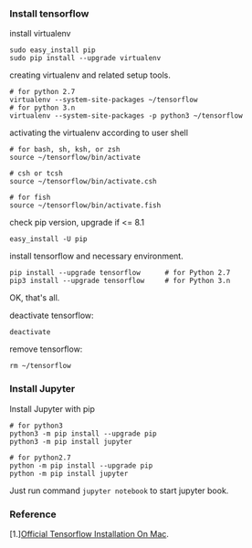 
### Install tensorflow
install virtualenv

```
sudo easy_install pip
sudo pip install --upgrade virtualenv
```

creating virtualenv and related setup tools.

```
# for python 2.7
virtualenv --system-site-packages ~/tensorflow
# for python 3.n
virtualenv --system-site-packages -p python3 ~/tensorflow
```

activating the virtualenv according to user shell

```
# for bash, sh, ksh, or zsh
source ~/tensorflow/bin/activate

# csh or tcsh
source ~/tensorflow/bin/activate.csh

# for fish
source ~/tensorflow/bin/activate.fish
```

check pip version, upgrade if <= 8.1

```
easy_install -U pip
```

install tensorflow and necessary environment.

```
pip install --upgrade tensorflow      # for Python 2.7
pip3 install --upgrade tensorflow     # for Python 3.n
```

OK, that's all.

deactivate tensorflow:

```
deactivate
```

remove tensorflow:

```
rm ~/tensorflow
```

### Install Jupyter
Install Jupyter with pip

```
# for python3
python3 -m pip install --upgrade pip
python3 -m pip install jupyter

# for python2.7
python -m pip install --upgrade pip
python -m pip install jupyter
```

Just run command `jupyter notebook` to start jupyter book.

### Reference
[1.][Official Tensorflow Installation On Mac](https://www.tensorflow.org/install/install_mac).
